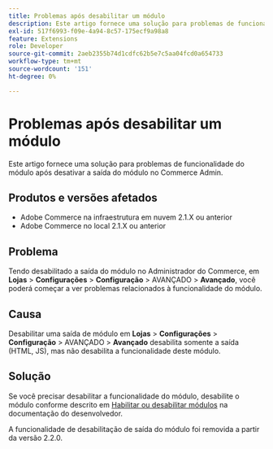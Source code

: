 ```yaml
---
title: Problemas após desabilitar um módulo
description: Este artigo fornece uma solução para problemas de funcionalidade do módulo após desativar a saída do módulo no Commerce Admin.
exl-id: 517f6993-f09e-4a94-8c57-175ecf9a98a8
feature: Extensions
role: Developer
source-git-commit: 2aeb2355b74d1cdfc62b5e7c5aa04fcd0a654733
workflow-type: tm+mt
source-wordcount: '151'
ht-degree: 0%

---
```


# Problemas após desabilitar um módulo

Este artigo fornece uma solução para problemas de funcionalidade do módulo após desativar a saída do módulo no Commerce Admin.

## Produtos e versões afetados

* Adobe Commerce na infraestrutura em nuvem 2.1.X ou anterior
* Adobe Commerce no local 2.1.X ou anterior

## Problema

Tendo desabilitado a saída do módulo no Administrador do Commerce, em **Lojas** > **Configurações** > **Configuração** > AVANÇADO > **Avançado**, você poderá começar a ver problemas relacionados à funcionalidade do módulo.

## Causa

Desabilitar uma saída de módulo em **Lojas** > **Configurações** > **Configuração** > AVANÇADO > **Avançado** desabilita somente a saída (HTML, JS), mas não desabilita a funcionalidade deste módulo.

## Solução

Se você precisar desabilitar a funcionalidade do módulo, desabilite o módulo conforme descrito em [Habilitar ou desabilitar módulos](https://experienceleague.adobe.com/pt-br/docs/commerce-operations/installation-guide/tutorials/manage-modules) na documentação do desenvolvedor.

A funcionalidade de desabilitação de saída do módulo foi removida a partir da versão 2.2.0.
